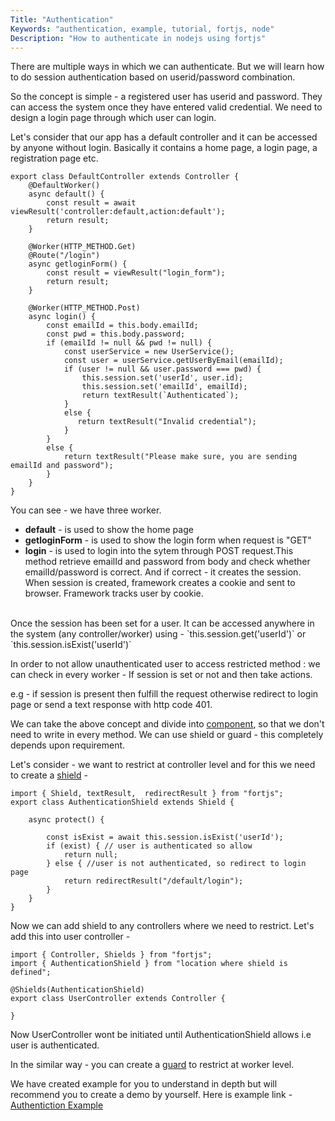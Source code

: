 ```yaml
---
Title: "Authentication"
Keywords: "authentication, example, tutorial, fortjs, node"
Description: "How to authenticate in nodejs using fortjs"
---
```

 
There are multiple ways in which we can authenticate. But we will learn how to do session authentication based on userid/password combination.

So the concept is simple - a registered user has userid and password. They can access the system once they have entered valid credential. We need to design a login page through which user can login.

Let's consider that our app has a default controller and it can be accessed by anyone without login. Basically it contains a home page, a login page, a registration page etc.

```
export class DefaultController extends Controller {
    @DefaultWorker()
    async default() {
        const result = await viewResult('controller:default,action:default');
        return result;
    }

    @Worker(HTTP_METHOD.Get)
    @Route("/login")
    async getloginForm() {
        const result = viewResult("login_form");
        return result;
    } 

    @Worker(HTTP_METHOD.Post)
    async login() {
        const emailId = this.body.emailId;
        const pwd = this.body.password;
        if (emailId != null && pwd != null) {
            const userService = new UserService();
            const user = userService.getUserByEmail(emailId);
            if (user != null && user.password === pwd) {
                this.session.set('userId', user.id);
                this.session.set('emailId', emailId);
                return textResult(`Authenticated`);
            }
            else {
               return textResult("Invalid credential");
            }
        }
        else {
            return textResult("Please make sure, you are sending emailId and password");
        }
    }
}
```

You can see - we have three worker.

* **default** - is used to show the home page
* **getloginForm** - is used to show the login form when request is "GET"
* **login** - is  used to login into the sytem through POST request.This method retrieve emailId and password from body and check whether emailId/password is correct. And if correct - it creates the session. When session is created, framework creates a cookie and sent to browser. Framework tracks user by cookie. 

<br>
Once the session has been set for a user. It can be accessed anywhere in the system (any controller/worker) using - `this.session.get('userId')`  or `this.session.isExist('userId')`

In order to not allow unauthenticated user to access restricted method : we can check in every worker - If session is set or not and then take actions.

e.g - if session is present then fulfill the request otherwise redirect to login page or send a text response with http code 401.

We can take the above concept and divide into [component](/tutorial/components), so that we don't need to write in every method. We can use shield or guard - this completely depends upon requirement.

Let's consider - we want to restrict at controller level and for this we need to create a [shield](/tutorial/components/shield) - 

```
import { Shield, textResult,  redirectResult } from "fortjs";
export class AuthenticationShield extends Shield {

    async protect() {
        
        const isExist = await this.session.isExist('userId');
        if (exist) { // user is authenticated so allow
            return null;
        } else { //user is not authenticated, so redirect to login page
            return redirectResult("/default/login");
        }
    }
}
```

Now we can add shield to any controllers where we need to restrict. Let's add this into user controller - 

```
import { Controller, Shields } from "fortjs";
import { AuthenticationShield } from "location where shield is defined";

@Shields(AuthenticationShield) 
export class UserController extends Controller {

}
```

Now UserController wont be initiated until AuthenticationShield allows i.e user is authenticated.

In the similar way - you can create a [guard](/tutorial/guard) to restrict at worker level.

We have created example for you to understand in depth but will recommend you to create a demo by yourself. Here is example link - [Authentiction Example](https://github.com/ujjwalguptaofficial/fortjs/tree/master/example/authentication)



